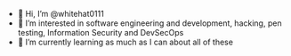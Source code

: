 - 👋 Hi, I’m @whitehat0111
- 👀 I’m interested in software engineering and development, hacking, pen testing, Information Security and DevSecOps
- 🌱 I’m currently learning as much as I can about all of these

<!---
whitehat0111/whitehat0111 is a ✨ special ✨ repository because its `README.md` (this file) appears on your GitHub profile.
You can click the Preview link to take a look at your changes.
--->
